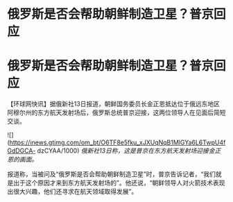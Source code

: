 # 俄罗斯是否会帮助朝鲜制造卫星？普京回应

# 俄罗斯是否会帮助朝鲜制造卫星？普京回应

【环球网快讯】据俄新社13日报道，朝鲜国务委员长金正恩抵达位于俄远东地区阿穆尔州的东方航天发射场后，俄罗斯总统普京迎接，这两位领导人在见面后简短交谈。

![](https://inews.gtimg.com/om_bt/O6TF8e5fku_xJXUqNqB1MlGYa6L6TwpU4fGdDGCA-
dzCYAA/1000) _俄新社13日称，这是普京在东方航天发射场迎接金正恩的画面。_

报道称，当被问及“俄罗斯是否会帮助朝鲜制造卫星”时，普京告诉记者，“我们就是出于这个原因才来到东方航天发射场的”。他还说，“朝鲜领导人对火箭技术表现出很大兴趣，他们还寻求在航天领域取得发展”。

